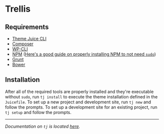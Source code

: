 # Trellis

## Requirements
  * [Theme Juice CLI](https://github.com/ezekg/theme-juice-cli)
  * [Composer](https://getcomposer.org/)
  * [WP-CLI](http://wp-cli.org/)
  * [NPM](https://www.npmjs.com/) ([Here's a good guide on properly installing NPM to not need `sudo`](http://www.johnpapa.net/how-to-use-npm-global-without-sudo-on-osx/))
  * [Grunt](http://gruntjs.com/)
  * [Bower](http://bower.io/)

## Installation
After all of the required tools are properly installed and they're executable without `sudo`, run `tj install` to execute the theme installation defined in the `Juicefile`. To set up a new project and development site, run `tj new` and follow the prompts. To set up a development site for an existing project, run `tj setup` and follow the prompts.

----

_Documentation on `tj` is located [here](https://github.com/ezekg/theme-juice-cli)._
